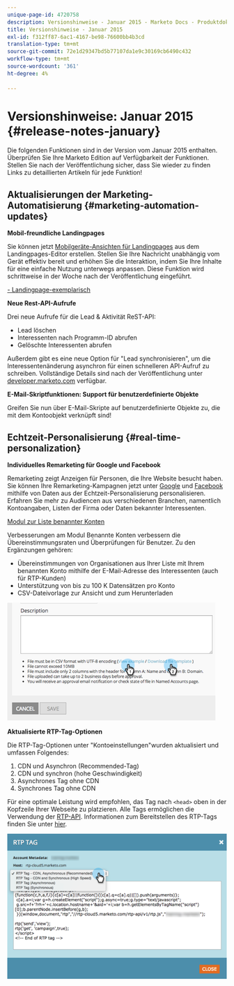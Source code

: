 ```yaml
---
unique-page-id: 4720758
description: Versionshinweise - Januar 2015 - Marketo Docs - Produktdokumentation
title: Versionshinweise - Januar 2015
exl-id: f312ff87-6ac1-4167-be98-76600bb4b3cd
translation-type: tm+mt
source-git-commit: 72e1d29347bd5b77107da1e9c30169cb6490c432
workflow-type: tm+mt
source-wordcount: '361'
ht-degree: 4%

---
```


# Versionshinweise: Januar 2015 {#release-notes-january}

Die folgenden Funktionen sind in der Version vom Januar 2015 enthalten. Überprüfen Sie Ihre Marketo Edition auf Verfügbarkeit der Funktionen. Stellen Sie nach der Veröffentlichung sicher, dass Sie wieder zu finden Links zu detaillierten Artikeln für jede Funktion!

## Aktualisierungen der Marketing-Automatisierung {#marketing-automation-updates}

**Mobil-freundliche Landingpages**

Sie können jetzt [Mobilgeräte-Ansichten für Landingpages](/help/marketo/product-docs/demand-generation/landing-pages/free-form-landing-pages/add-a-mobile-view-for-your-free-form-landing-page.md) aus dem Landingpages-Editor erstellen. Stellen Sie Ihre Nachricht unabhängig vom Gerät effektiv bereit und erhöhen Sie die Interaktion, indem Sie Ihre Inhalte für eine einfache Nutzung unterwegs anpassen. Diese Funktion wird schrittweise in der Woche nach der Veröffentlichung eingeführt.

[- Landingpage-exemplarisch](https://youtu.be/aPQHlG2X6c0)

**Neue Rest-API-Aufrufe**

Drei neue Aufrufe für die Lead &amp; Aktivität ReST-API:

* Lead löschen
* Interessenten nach Programm-ID abrufen
* Gelöschte Interessenten abrufen

Außerdem gibt es eine neue Option für &quot;Lead synchronisieren&quot;, um die Interessentenänderung asynchron für einen schnelleren API-Aufruf zu schreiben. Vollständige Details sind nach der Veröffentlichung unter [developer.marketo.com](https://developers.marketo.com) verfügbar.

**E-Mail-Skriptfunktionen: Support für benutzerdefinierte Objekte**

Greifen Sie nun über E-Mail-Skripte auf benutzerdefinierte Objekte zu, die mit dem Kontoobjekt verknüpft sind!

## Echtzeit-Personalisierung {#real-time-personalization}

**Individuelles Remarketing für Google und Facebook**

Remarketing zeigt Anzeigen für Personen, die Ihre Website besucht haben. Sie können Ihre Remarketing-Kampagnen jetzt unter [Google](/help/marketo/product-docs/web-personalization/website-retargeting/personalized-remarketing-in-google.md) und [Facebook](/help/marketo/product-docs/web-personalization/website-retargeting/personalized-remarketing-in-facebook.md) mithilfe von Daten aus der Echtzeit-Personalisierung personalisieren. Erfahren Sie mehr zu Audiencen aus verschiedenen Branchen, namentlich Kontoangaben, Listen der Firma oder Daten bekannter Interessenten.

[Modul zur Liste benannter Konten](/help/marketo/product-docs/web-personalization/account-based-web-marketing/create-a-new-account-list.md)

Verbesserungen am Modul Benannte Konten verbessern die Übereinstimmungsraten und Überprüfungen für Benutzer. Zu den Ergänzungen gehören:

* Übereinstimmungen von Organisationen aus Ihrer Liste mit Ihrem benannten Konto mithilfe der E-Mail-Adresse des Interessenten (auch für RTP-Kunden)
* Unterstützung von bis zu 100 K Datensätzen pro Konto
* CSV-Dateivorlage zur Ansicht und zum Herunterladen

![](assets/image2015-1-14-11-3a12-3a16.png)

**Aktualisierte RTP-Tag-Optionen**

Die RTP-Tag-Optionen unter &quot;Kontoeinstellungen&quot;wurden aktualisiert und umfassen Folgendes:

1. CDN und Asynchron (Recommended-Tag)
1. CDN und synchron (hohe Geschwindigkeit)
1. Asynchrones Tag ohne CDN
1. Synchrones Tag ohne CDN

Für eine optimale Leistung wird empfohlen, das Tag nach `<head>` oben in der Kopfzeile Ihrer Webseite zu platzieren. Alle Tags ermöglichen die Verwendung der [RTP-API](https://developers.marketo.com/documentation/websites/rtp-js-api/). Informationen zum Bereitstellen des RTP-Tags finden Sie unter [hier](/help/marketo/product-docs/web-personalization/rtp-tag-implementation/deploy-the-rtp-javascript.md).

![](assets/image2015-1-15-13-3a30-3a45.png)
